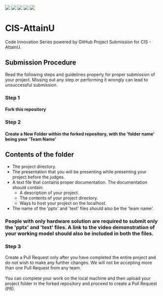 <img src = "https://i.ibb.co/MRQGm9X/Screenshot-5.png">

<img src = "https://i.ibb.co/GWYJ1MZ/Screenshot-6.png">

<img src = "https://i.ibb.co/9bjNBdt/Screenshot-10.png">

<img src = "https://i.ibb.co/C1wMgvY/Screenshot-8.png">

<img src = "https://i.ibb.co/HP25WHk/Screenshot-9.png">



# CIS-AttainU
Code Innovation Series powered by GitHub
Project Submission for CIS - AttainU.

## Submission Procedure
Read the following steps and guidelines properly for proper submission of your project. Missing out any step or performing it wrongly can lead to unsuccessful submission. 

### Step 1
#### Fork this repository

### Step 2
#### Create a New Folder within the forked repository, with the 'folder name' being your 'Team Name'

## Contents of the folder
+ The project directory.
+ The presentation that you will be presenting while presenting your project before the judges.
+ A text file that contains proper documentation. The documentation should contain:
    - A description of your project.
    - The contents of your project directory.
    - Ways to host your project on the localhost.
+ The name of the 'pptx' and 'text' files should also be the 'team name'.

### People with only hardware solution are required to submit only the 'pptx' and 'text' files. A link to the video demonstration of your working model should also be included in both the files.


### Step 3
Create a Pull Request only after you have completed the entire project and do not wish to make any further changes. We will not be accepting more than one Pull Request from any team. \
\
You can complete your work on the local machine and then upload your project folder in the forked repository and proceed to create a Pull Request (PR).
